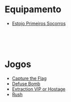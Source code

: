 
<br><br><br><br>

# Equipamento
* [Estojo Primeiros Socorros](/camWikiestojo_primeiros_socorros.md)


<br><br><br>


# Jogos
* [Capture the Flag](/games/captureTheFlag.md)
* [Defuse Bomb](/games/defuseBomb.md)
* [Extraction VIP or Hostage](/games/extractionVipHostage.md)
* [Rush](/games/rushGame.md)

